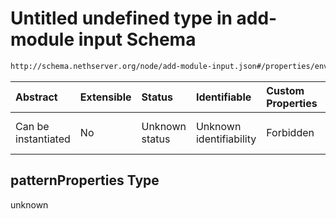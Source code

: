 # Untitled undefined type in add-module input Schema

```txt
http://schema.nethserver.org/node/add-module-input.json#/properties/environment/patternProperties
```



| Abstract            | Extensible | Status         | Identifiable            | Custom Properties | Additional Properties | Access Restrictions | Defined In                                                                  |
| :------------------ | :--------- | :------------- | :---------------------- | :---------------- | :-------------------- | :------------------ | :-------------------------------------------------------------------------- |
| Can be instantiated | No         | Unknown status | Unknown identifiability | Forbidden         | Allowed               | none                | [add-module-input.json*](node/add-module-input.json "open original schema") |

## patternProperties Type

unknown
